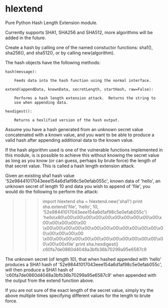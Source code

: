 hlextend
========

Pure Python Hash Length Extension module.

Currently supports SHA1, SHA256 and SHA512, more algorithms will
be added in the future.


Create a hash by calling one of the named constuctor functions:
sha1(), sha256(), and sha512(), or by calling new(algorithm).

The hash objects have the following methods:

	hash(message):      

	    Feeds data into the hash function using the normal interface.

	extend(appendData, knownData, secretLength, startHash, raw=False):

	    Performs a hash length extension attack.  Returns the string to
	    use when appending data.

	hexdigest():        

	    Returns a hexlified version of the hash output.


Assume you have a hash generated from an unknown secret value concatenated with
a known value, and you want to be able to produce a valid hash after appending 
additional data to the known value.

If the hash algorithm used is one of the vulnerable functions implemented in
this module, is is possible to achieve this without knowing the secret value
as long as you know (or can guess, perhaps by brute force) the length of that
secret value.  This is called a hash length extension attack. 


Given an existing sha1 hash value '52e98441017043eee154a6d1af98c5e0efab055c',
known data of 'hello', an unknown secret of length 10 and data you wish
to append of 'file', you would do the following to perform the attack:

>>> import hlextend
>>> sha = hlextend.new('sha1')
>>> print sha.extend('file', 'hello', 10, '52e98441017043eee154a6d1af98c5e0efab055c')
'hello\x80\x00\x00\x00\x00\x00\x00\x00\x00\x00\x00\x00\x00\x00\x00\x00
\x00\x00\x00\x00\x00\x00\x00\x00\x00\x00\x00\x00\x00\x00\x00\x00\x00
\x00\x00\x00\x00\x00\x00\x00\x00\x00\x00\x00\x00\x00\x00\x00xfile'
>>> print sha.hexdigest()
c60fa7de0860d4048a3bfb36b70299a95e6587c9

The unknown secret (of length 10), that when hashed appended with 'hello' produces
a SHA1 hash of '52e98441017043eee154a6d1af98c5e0efab055c', will then produce 
a SHA1 hash of 'c60fa7de0860d4048a3bfb36b70299a95e6587c9' when appended with the output 
from the extend function above.

If you are not sure of the exact length of the secret value, simply try the above
multiple times specifying different values for the length to brute force.